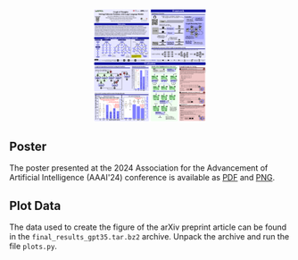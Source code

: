 <p align="center">
  <img src="poster.png" width="40%">
</p>

## Poster
The poster presented at the 2024 Association for the Advancement of Artificial Intelligence (AAAI'24) conference is available as [PDF](poster.pdf) and [PNG](poster.png).

## Plot Data

The data used to create the figure of the arXiv preprint article can be
found in the `final_results_gpt35.tar.bz2` archive.  Unpack the archive
and run the file `plots.py`.
